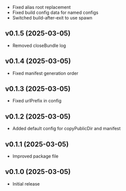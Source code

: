 * Fixed alias root replacement
* Fixed build config data for named configs
* Switched build-after-exit to use spawn

## v0.1.5 (2025-03-05)
* Removed closeBundle log

## v0.1.4 (2025-03-05)
* Fixed manifest generation order

## v0.1.3 (2025-03-05)
* Fixed urlPrefix in config

## v0.1.2 (2025-03-05)
* Added default config for copyPublicDir and manifest

## v0.1.1 (2025-03-05)
* Improved package file

## v0.1.0 (2025-03-05)
* Initial release
